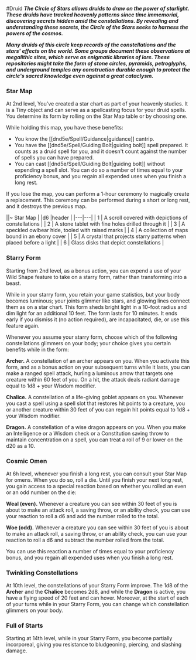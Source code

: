 #Druid
***The Circle of Stars allows druids to draw on the power of starlight. These druids have tracked heavenly patterns since time immemorial, discovering secrets hidden amid the constellations. By revealing and understanding these secrets, the Circle of the Stars seeks to harness the powers of the cosmos.***

***Many druids of this circle keep records of the constellations and the stars' effects on the world. Some groups document these observations at megalithic sites, which serve as enigmatic libraries of lore. These repositories might take the form of stone circles, pyramids, petroglyphs, and underground temples any construction durable enough to protect the circle's sacred knowledge even against a great cataclysm.***

### Star Map
At 2nd level, You've created a star chart as part of your heavenly studies. It is a Tiny object and can serve as a spellcasting focus for your druid spells. You determine its form by rolling on the Star Map table or by choosing one.

While holding this map, you have these benefits:
* You know the [[dnd5e/Spell/Guidance\|guidance]] cantrip.
* You have the [[dnd5e/Spell/Guiding Bolt\|guiding bolt]] spell prepared. It counts as a druid spell for you, and it doesn't count against the number of spells you can have prepared.
* You can cast [[dnd5e/Spell/Guiding Bolt\|guiding bolt]] without expending a spell slot. You can do so a number of times equal to your proficiency bonus, and you regain all expended uses when you finish a long rest.

If you lose the map, you can perform a 1-hour ceremony to magically create a replacement. This ceremony can be performed during a short or long rest, and it destroys the previous map. 

||~ Star Map |
|d6 |header |
|---|---|
| 1 | A scroll covered with depictions of constellations |
| 2 | A stone tablet with fine holes drilled through it |
| 3 | A speckled owlbear hide, tooled with raised marks |
| 4 | A collection of maps bound in an ebony cover |
| 5 | A crystal that projects starry patterns when placed before a light |
| 6 | Glass disks that depict constellations |

### Starry Form
Starting from 2nd level, as a bonus action, you can expend a use of your Wild Shape feature to take on a starry form, rather than transforming into a beast.

While in your starry form, you retain your game statistics, but your body becomes luminous; your joints glimmer like stars, and glowing lines connect them as on a star chart. This form sheds bright light in a 10-foot radius and dim light for an additional 10 feet. The form lasts for 10 minutes. It ends early if you dismiss it (no action required), are incapacitated, die, or use this feature again.

Whenever you assume your starry form, choose which of the following constellations glimmers on your body; your choice gives you certain benefits while in the form:

**Archer.** A constellation of an archer appears on you. When you activate this form, and as a bonus action on your subsequent turns while it lasts, you can make a ranged spell attack, hurling a luminous arrow that targets one creature within 60 feet of you. On a hit, the attack deals radiant damage equal to 1d8 + your Wisdom modifier.

**Chalice.** A constellation of a life-giving goblet appears on you. Whenever you cast a spell using a spell slot that restores hit points to a creature, you or another creature within 30 feet of you can regain hit points equal to 1d8 + your Wisdom modifier.

**Dragon.** A constellation of a wise dragon appears on you. When you make an Intelligence or a Wisdom check or a Constitution saving throw to maintain concentration on a spell, you can treat a roll of 9 or lower on the d20 as a 10.

### Cosmic Omen
At 6h level, whenever you finish a long rest, you can consult your Star Map for omens. When you do so, roll a die. Until you finish your next long rest, you gain access to a special reaction based on whether you rolled an even or an odd number on the die:

**Weal (even).** Whenever a creature you can see within 30 feet of you is about to make an attack roll, a saving throw, or an ability check, you can use your reaction to roll a d6 and add the number rolled to the total.

**Woe (odd).** Whenever a creature you can see within 30 feet of you is about to make an attack roll, a saving throw, or an ability check, you can use your reaction to roll a d6 and subtract the number rolled from the total.

You can use this reaction a number of times equal to your proficiency bonus, and you regain all expended uses when you finish a long rest.

### Twinkling Constellations
At 10th level, the constellations of your Starry Form improve. The 1d8 of the **Archer** and the **Chalice** becomes 2d8, and while the **Dragon** is active, you have a flying speed of 20 feet and can hover. Moreover, at the start of each of your turns while in your Starry Form, you can change which constellation glimmers on your body.

### Full of Starts
Starting at 14th level, while in your Starry Form, you become partially incorporeal, giving you resistance to bludgeoning, piercing, and slashing damage.
